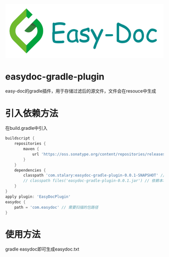 ![logo](logo.png)
# easydoc-gradle-plugin

easy-doc的gradle插件，用于存储过滤后的源文件，文件会在resouce中生成

# 引入依赖方法
在build.gradle中引入
```gradle
buildscript {
    repositories {
        maven {
            url 'https://oss.sonatype.org/content/repositories/releases/'
        }
    }
    dependencies {
        classpath 'com.stalary:easydoc-gradle-plugin-0.0.1-SNAPSHOT' // 依赖远程插件
        // classpath files('easydoc-gradle-plugin-0.0.1.jar') // 依赖本地文件，需要将jar文件放到项目根目录
    }
}
apply plugin: 'EasyDocPlugin'
easydoc {
    path = 'com.easydoc' // 需要扫描的包路径
}
```

# 使用方法
gradle easydoc即可生成easydoc.txt